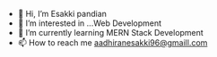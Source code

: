 - 👋 Hi, I’m Esakki pandian
- 👀 I’m interested in ...Web Development 
- 🌱 I’m currently learning MERN Stack Development 
- 📫 How to reach me aadhiranesakki96@gmaill.com

<!---
aadhiranesakki-devboss/aadhiranesakki-devboss is a ✨ special ✨ repository because its `README.md` (this file) appears on your GitHub profile.
You can click the Preview link to take a look at your changes.
--->
